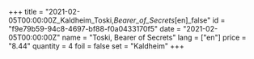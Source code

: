 +++
title = "2021-02-05T00:00:00Z_Kaldheim_Toski,_Bearer_of_Secrets_[en]_false"
id = "f9e79b59-94c8-4697-bf88-f0a0433170f5"
date = "2021-02-05T00:00:00Z"
name = "Toski, Bearer of Secrets"
lang = ["en"]
price = "8.44"
quantity = 4
foil = false
set = "Kaldheim"
+++
